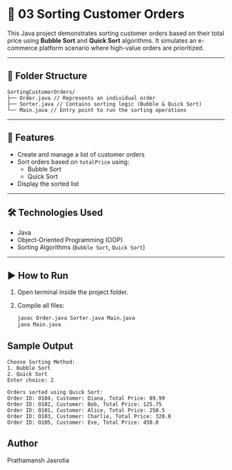 # 🧾 03 Sorting Customer Orders

This Java project demonstrates sorting customer orders based on their total price using **Bubble Sort** and **Quick Sort** algorithms. It simulates an e-commerce platform scenario where high-value orders are prioritized.

---

## 📁 Folder Structure
```
SortingCustomerOrders/
├── Order.java // Represents an individual order
├── Sorter.java // Contains sorting logic (Bubble & Quick Sort)
└── Main.java // Entry point to run the sorting operations
```


---

## 🔧 Features

- Create and manage a list of customer orders
- Sort orders based on `totalPrice` using:
  - Bubble Sort
  - Quick Sort
- Display the sorted list

---

## 🛠️ Technologies Used

- Java
- Object-Oriented Programming (OOP)
- Sorting Algorithms (`Bubble Sort`, `Quick Sort`)

---

## ▶️ How to Run

1. Open terminal inside the project folder.
2. Compile all files:

   ```bash
   javac Order.java Sorter.java Main.java
   java Main.java
   ```

## Sample Output
```
Choose Sorting Method:
1. Bubble Sort
2. Quick Sort
Enter choice: 2

Orders sorted using Quick Sort:
Order ID: O104, Customer: Diana, Total Price: 89.99
Order ID: O102, Customer: Bob, Total Price: 125.75
Order ID: O101, Customer: Alice, Total Price: 250.5
Order ID: O103, Customer: Charlie, Total Price: 320.0
Order ID: O105, Customer: Eve, Total Price: 450.0
```

## Author
Prathamansh Jasrotia

